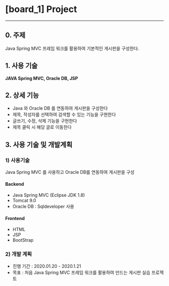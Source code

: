 # [board_1] Project

---



## 0. 주제  

Java Spring MVC 프레임 워크를 활용하여 기본적인 게시판을 구성한다.



## 1. 사용 기술

**JAVA Spring MVC, Oracle DB, JSP**



## 2. 상세 기능

- Java 와 Oracle DB 를 연동하여 게시판을 구성한다
- 제목, 작성자를 선택하여 검색할 수 있는 기능을 구현한다
- 글쓰기, 수정, 삭제 기능을 구현한다
- 제목 클릭 시 해당 글로 이동한다



## 3. 사용 기술 및 개발계획

### 1) 사용기술

Java Spring MVC 를 사용하고 Oracle DB를 연동하여 게시판을 구성

#### Backend

- Java Spring MVC (Eclipse JDK 1.8)
- Tomcat 9.0
- Oracle DB : Sqldeveloper 사용

#### Frontend

- HTML
- JSP
- BootStrap



### 2) 개발 계획

- 진행 기간 : 2020.01.20 - 2020.1.21
- 목표 : 처음 Java Spring MVC 프레임 워크를 활용하여 만드는 게시판 실습 프로젝트

